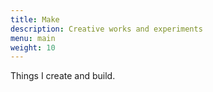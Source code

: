 ```yaml
---
title: Make
description: Creative works and experiments
menu: main
weight: 10
---
```


Things I create and build.
